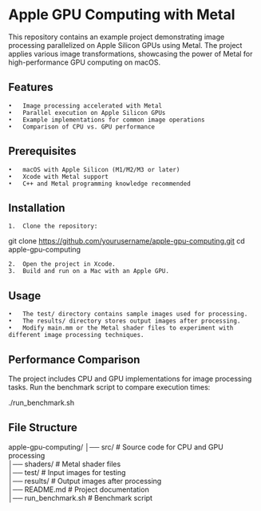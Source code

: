 # Apple GPU Computing with Metal

This repository contains an example project demonstrating image processing parallelized on Apple Silicon GPUs using Metal. The project applies various image transformations, showcasing the power of Metal for high-performance GPU computing on macOS.

## Features
	•	Image processing accelerated with Metal
	•	Parallel execution on Apple Silicon GPUs
	•	Example implementations for common image operations
	•	Comparison of CPU vs. GPU performance

## Prerequisites
	•	macOS with Apple Silicon (M1/M2/M3 or later)
	•	Xcode with Metal support
	•	C++ and Metal programming knowledge recommended

## Installation
	1.	Clone the repository:

git clone https://github.com/yourusername/apple-gpu-computing.git
cd apple-gpu-computing


	2.	Open the project in Xcode.
	3.	Build and run on a Mac with an Apple GPU.

## Usage
	•	The test/ directory contains sample images used for processing.
	•	The results/ directory stores output images after processing.
	•	Modify main.mm or the Metal shader files to experiment with different image processing techniques.

## Performance Comparison

The project includes CPU and GPU implementations for image processing tasks. Run the benchmark script to compare execution times:

./run_benchmark.sh

## File Structure

apple-gpu-computing/
│── src/                  # Source code for CPU and GPU processing  
│── shaders/              # Metal shader files  
│── test/                 # Input images for testing  
│── results/              # Output images after processing  
│── README.md             # Project documentation  
│── run_benchmark.sh      # Benchmark script  
